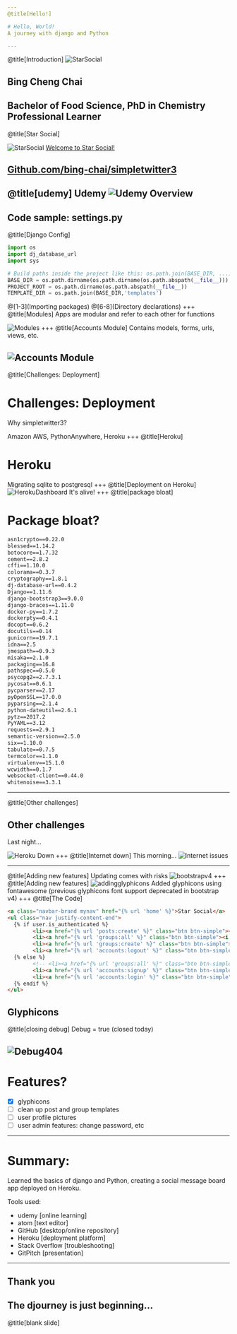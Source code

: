 ```yaml
---
@title[Hello!]

# Hello, World!
A journey with django and Python

---
```

@title[Introduction]
![StarSocial](gitpitch_assets/bing_chai.png)
## Bing Cheng Chai
Bachelor of Food Science, PhD in Chemistry
Professional Learner
---

@title[Star Social]

![StarSocial](gitpitch_assets/WelcomeToStarSocial.png)
[Welcome to Star Social!](https://whispering-sands-27229.herokuapp.com/)

[Github.com/bing-chai/simpletwitter3](https://github.com/bing-chai/simpletwitter3)
---
@title[udemy]
Udemy
![Udemy Overview](gitpitch_assets/Udemy_overview.PNG)
---
## Code sample: settings.py

@title[Django Config]
```python
import os
import dj_database_url
import sys

# Build paths inside the project like this: os.path.join(BASE_DIR, ...)
BASE_DIR = os.path.dirname(os.path.dirname(os.path.abspath(__file__)))
PROJECT_ROOT = os.path.dirname(os.path.abspath(__file__))
TEMPLATE_DIR = os.path.join(BASE_DIR,'templates')
```
@[1-3](Importing packages)
@[6-8](Directory declarations)
+++
@title[Modules]
Apps are modular and refer to each other for functions

![Modules](gitpitch_assets/simpletwitter3_filetree.PNG)
+++
@title[Accounts Module]
Contains models, forms, urls, views, etc.

![Accounts Module](gitpitch_assets/StarSoc_accountsmodule.PNG)
---
@title[Challenges: Deployment]
# Challenges: Deployment
Why simpletwitter3?

Amazon AWS, PythonAnywhere, Heroku
+++
@title[Heroku]
# Heroku
Migrating sqlite to postgresql
+++
@title[Deployment on Heroku]
![HerokuDashboard](gitpitch_assets/heroku_overview.png)
It's alive!
+++
@title[package bloat]
# Package bloat?
```txt
asn1crypto==0.22.0
blessed==1.14.2
botocore==1.7.32
cement==2.8.2
cffi==1.10.0
colorama==0.3.7
cryptography==1.8.1
dj-database-url==0.4.2
Django==1.11.6
django-bootstrap3==9.0.0
django-braces==1.11.0
docker-py==1.7.2
dockerpty==0.4.1
docopt==0.6.2
docutils==0.14
gunicorn==19.7.1
idna==2.5
jmespath==0.9.3
misaka==2.1.0
packaging==16.8
pathspec==0.5.0
psycopg2==2.7.3.1
pycosat==0.6.1
pycparser==2.17
pyOpenSSL==17.0.0
pyparsing==2.1.4
python-dateutil==2.6.1
pytz==2017.2
PyYAML==3.12
requests==2.9.1
semantic-version==2.5.0
six==1.10.0
tabulate==0.7.5
termcolor==1.1.0
virtualenv==15.1.0
wcwidth==0.1.7
websocket-client==0.44.0
whitenoise==3.3.1
```
---
@title[Other challenges]
## Other challenges
Last night...

![Heroku Down](gitpitch_assets/heroku_down.PNG)
+++
@title[Internet down]
This morning...
![Internet issues](gitpitch_assets/optus_down.PNG)

---
@title[Adding new features]
Updating comes with risks
![bootstrapv4](gitpitch_assets/BootstrapV4_components.png)
+++
@title[Adding new features]
![addingglyphicons](gitpitch_assets/with_glyphicons.PNG)
Added glyphicons using fontawesome (previous glyphicons font support deprecated in bootstrap v4)
+++
@title[The Code]
```html
<a class="navbar-brand mynav" href="{% url 'home' %}">Star Social</a>
<ul class="nav justify-content-end">
  {% if user.is_authenticated %}
        <li><a href="{% url 'posts:create' %}" class="btn btn-simple"><i class="fa fa-pencil-square-o"></i> Post</a></li>
        <li><a href="{% url 'groups:all' %}" class="btn btn-simple"><i class="fa fa-users"></i> Groups</a></li>
        <li><a href="{% url 'groups:create' %}" class="btn btn-simple"><i class="fa fa-user-plus"></i> Create Group</a></li>
        <li><a href="{% url 'accounts:logout' %}" class="btn btn-simple"><i class="fa fa-sign-out"></i> Log out</a></li>
  {% else %}
        <!-- <li><a href="{% url 'groups:all' %}" class="btn btn-simple">Groups</a></li> -->
        <li><a href="{% url 'accounts:signup' %}" class="btn btn-simple"><i class="fa fa-user-circle-o"></i> Sign up</a></li>
        <li><a href="{% url 'accounts:login' %}" class="btn btn-simple"><i class="fa fa-sign-in"></i> Log in</a></li>
  {% endif %}
</ul>
```
Glyphicons
---
@title[closing debug]
Debug = true (closed today)

![Debug404](gitpitch_assets/StarSoc_404.PNG)
---
# Features?
- [x] glyphicons
- [ ] clean up post and group templates
- [ ] user profile pictures
- [ ] user admin features: change password, etc
---
# Summary:
Learned the basics of django and Python, creating a social message board app deployed on Heroku.

Tools used:
* udemy [online learning]
* atom [text editor]
* GitHub [desktop/online repository]
* Heroku [deployment platform]
* Stack Overflow [troubleshooting]
* GitPitch [presentation]
---
## Thank you
The djourney is just beginning...
---
@title[blank slide]
